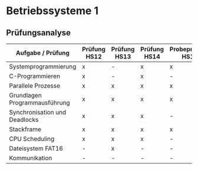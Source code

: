 # Betriebssysteme 1

## Prüfungsanalyse

Aufgabe / Prüfung               | Prüfung HS12  | Prüfung HS13  | Prüfung HS14  | Probeprüfung HS15  | Prüfung HS15  
------------------------------- | ------------- | ------------- | ------------- | ------------------ | -------------
Systemprogrammierung            | x             | -             | x             | x                  | x             
C-Programmieren                 | x             | -             | x             | -                  | x
Parallele Prozesse              | x             | x             | x             | x                  | x
Grundlagen Programmausführung   | x             | x             | x             | x                  | -
Synchronisation und Deadlocks   | x             | x             | x             | -                  | x
Stackframe                      | x             | x             | x             | x                  | x
CPU Scheduling                  | x             | x             | x             | -                  | x
Dateisystem FAT16               | -             | x             | -             | -                  | -
Kommunikation                   | -             | -             | -             | -                  | x
